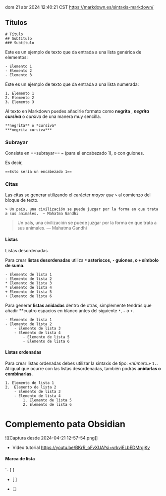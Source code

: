 dom 21 abr 2024 12:40:21 CST
https://markdown.es/sintaxis-markdown/
## Títulos

```
# Título
## Subtítulo
### Subtítulo
```
Este es un ejemplo de texto que da entrada a una lista genérica de elementos:
```
- Elemento 1
- Elemento 2
- Elemento 3
```
Este es un ejemplo de texto que da entrada a una lista numerada:
```
1. Elemento 1
2. Elemento 2
3. Elemento 3
```

Al texto en Markdown puedes añadirle formato como **negrita** , ***negrita cursiva***  o *cursiva* de una manera muy sencilla.
```
**negrita** o *cursiva* 
***negrita cursiva***
```

### Subrayar
Consiste en ==subrayar==  `=` (para el encabezado 1), o con guiones.

Es decir,

```
==Esto sería un encabezado 1==
```
### Citas

Las citas se generar utilizando el carácter _mayor que_ `>` al comienzo del bloque de texto.

```
> Un país, una civilización se puede juzgar por la forma en que trata a sus animales.  — Mahatma Gandhi
```

> Un país, una civilización se puede juzgar por la forma en que trata a sus animales. — Mahatma Gandhi

#### Listas
Listas desordenadas

Para crear **listas desordenadas** utiliza **`*` asteriscos, `-` guiones, o `+` símbolo de suma**.

```
- Elemento de lista 1
- Elemento de lista 2
* Elemento de lista 3
* Elemento de lista 4
+ Elemento de lista 5
+ Elemento de lista 6
```
Para generar **listas anidadas** dentro de otras, simplemente tendrás que añadir **cuatro espacios en blanco antes del siguiente `*`, `-` o `+`.

```
- Elemento de lista 1
- Elemento de lista 2
    - Elemento de lista 3
    - Elemento de lista 4
        - Elemento de lista 5
        - Elemento de lista 6
```
#### Listas ordenadas

Para crear listas ordenadas debes utilizar la sintaxis de tipo: _«número.»_ `1.`. Al igual que ocurre con las listas desordenadas, también podrás **anidarlas o combinarlas**.

```
1. Elemento de lista 1
2.  Elemento de lista 2
    - Elemento de lista 3
    - Elemento de lista 4
        1. Elemento de lista 5
        2. Elemento de lista 6
```

# Complemento pata Obsidian

 ![[Captura desde 2024-04-21 12-57-54.png]]
 - Video tutorial https://youtu.be/BKrR_oFvXUA?si=vrkvjELbEDMrgjKy

#### Marca de lista
`- [ ]  
- [ ]
- [ ] 